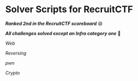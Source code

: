 # Solver Scripts for RecruitCTF

**_Ranked 2nd in the RecruitCTF scoreboard_** 😄

**_All challenges solved except an Infra category one_** 🥲

*Web*

*Reversing*

*pwn*

*Crypto*
